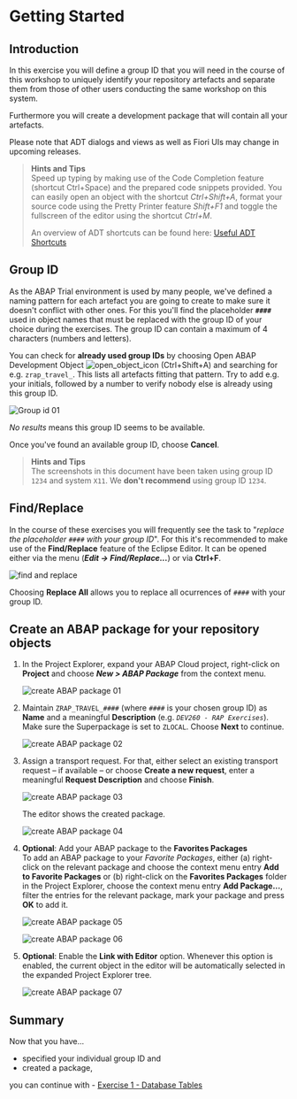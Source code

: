 # Getting Started

## Introduction
In this exercise you will define a group ID that you will need in the course of this workshop to uniquely identify your repository artefacts and separate them from those of other users conducting the same workshop on this system.

Furthermore you will create a development package that will contain all your artefacts.

Please note that ADT dialogs and views as well as Fiori UIs may change in upcoming releases.

> **Hints and Tips**    
> Speed up typing by making use of the Code Completion feature (shortcut Ctrl+Space) and the prepared code snippets provided.
> You can easily open an object with the shortcut *Ctrl+Shift+A*, format your source code using the Pretty Printer feature *Shift+F1* and toggle the fullscreen of the editor using the shortcut *Ctrl+M*.
>
> An overview of ADT shortcuts can be found here: [Useful ADT Shortcuts](https://blogs.sap.com/2013/11/21/useful-keyboard-shortcuts-for-abap-in-eclipse/)

## Group ID

As the ABAP Trial environment is used by many people, we've defined a naming pattern for each artefact you are going to create to make sure it doesn't conflict with other ones. For this you'll find the placeholder **`####`** used in object names that must be replaced with the group ID of your choice during the exercises. The group ID can contain a maximum of 4 characters (numbers and letters).

You can check for **already used group IDs** by choosing Open ABAP Development Object ![open_object_icon](images/adt_open_object.png) (Ctrl+Shift+A) and searching for e.g. `zrap_travel_`. This lists all artefacts fitting that pattern. Try to add e.g. your initials, followed by a number to verify nobody else is already using this group ID.

   ![Group id 01](images/groupid01.png)

*No results* means this group ID seems to be available.

Once you've found an available group ID, choose **Cancel**.

> **Hints and Tips**    
> The screenshots in this document have been taken using group ID `1234` and system `X11`. We **don't recommend** using group ID `1234`.

## Find/Replace

In the course of these exercises you will frequently see the task to "_replace the placeholder `####` with your group ID_". For this it's recommended to make use of the **Find/Replace** feature of the Eclipse Editor. It can be opened either via the menu (**_Edit -> Find/Replace..._**) or via **Ctrl+F**.

   ![find and replace](images/find01.png)

   Choosing **Replace All** allows you to replace all ocurrences of `####` with your group ID.

## Create an ABAP package for your repository objects

1. In the Project Explorer, expand your ABAP Cloud project, right-click on **Project** and choose **_New > ABAP Package_** from the context menu.  

   ![create ABAP package 01](images/package01.png)

2. Maintain `ZRAP_TRAVEL_####` (where `####` is your chosen group ID) as **Name** and a meaningful **Description** (e.g. _`DEV260 - RAP Exercises`_). Make sure the Superpackage is set to `ZLOCAL`. Choose **Next** to continue.  

   ![create ABAP package 02](images/package02.png)

3. Assign a transport request. For that, either select an existing transport request – if available – or choose **Create a new request**, enter a meaningful **Request Description** and choose **Finish**.  

   ![create ABAP package 03](images/package03.png)  

   The editor shows the created package.

   ![create ABAP package 04](images/package04.png)

4. **Optional**: Add your ABAP package to the **Favorites Packages**  
To add an ABAP package to your _Favorite Packages_, either (a) right-click on the relevant package and choose the context menu entry **Add to Favorite Packages** or (b) right-click on the **Favorites Packages** folder in the Project Explorer, choose the context menu entry **Add Package...**, filter the entries for the relevant package, mark your package and press **OK** to add it.

   ![create ABAP package 05](images/package05.png)  

   ![create ABAP package 06](images/package06.png)

5. **Optional**: Enable the **Link with Editor** option. Whenever this option is enabled, the current object in the editor will be automatically selected in the expanded Project Explorer tree.

   ![create ABAP package 07](images/package07.png)

## Summary

Now that you have...
- specified your individual group ID and
- created a package,

you can continue with - [Exercise 1 - Database Tables](../ex1/README.md)
